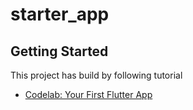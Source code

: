 # starter_app

## Getting Started

This project has build by following tutorial

- [Codelab: Your First Flutter App](https://codelabs.developers.google.com/codelabs/flutter-codelab-first)

